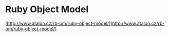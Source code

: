 <!--
id: 15339586256
link: http://tumblr.atmos.org/post/15339586256/ruby-object-model
slug: ruby-object-model
date: Thu Jan 05 2012 01:10:44 GMT-0800 (PST)
publish: 2012-01-05
tags: 
title: Ruby Object Model
-->


Ruby Object Model
=================

[http://www.atalon.cz/rb-om/ruby-object-model/](http://www.atalon.cz/rb-om/ruby-object-model/)


